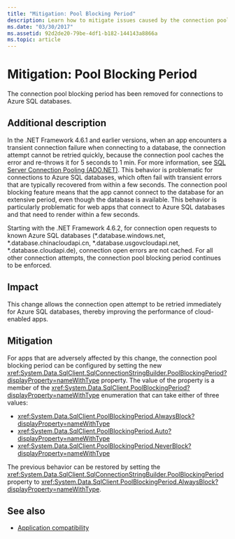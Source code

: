 ```yaml
---
title: "Mitigation: Pool Blocking Period"
description: Learn how to mitigate issues caused by the connection pool blocking period being removed for connections to Azure SQL databases.
ms.date: "03/30/2017"
ms.assetid: 92d2de20-79be-4df1-b182-144143a8866a
ms.topic: article
---
```

# Mitigation: Pool Blocking Period

The connection pool blocking period has been removed for connections to Azure SQL databases.

## Additional description

 In the .NET Framework 4.6.1 and earlier versions, when an app encounters a transient connection failure when connecting to a database, the connection attempt cannot be retried quickly, because the connection pool caches the error and re-throws it for 5 seconds to 1 min. For more information, see [SQL Server Connection Pooling (ADO.NET)](../data/adonet/sql-server-connection-pooling.md). This behavior is problematic for connections to Azure SQL databases, which often fail with transient errors that are typically recovered from within a few seconds. The connection pool blocking feature means that the app cannot connect to the database for an extensive period, even though the database is available. This behavior is particularly problematic for web apps that connect to Azure SQL databases and that need to render within a few seconds.

 Starting with the .NET Framework 4.6.2, for connection open requests to known Azure SQL databases (*.database.windows.net, \*.database.chinacloudapi.cn, \*.database.usgovcloudapi.net, \*.database.cloudapi.de), connection open errors are not cached. For all other connection attempts, the connection pool blocking period continues to be enforced.

## Impact

 This change allows the connection open attempt to be retried immediately for Azure SQL databases, thereby improving the performance of cloud-enabled apps.

## Mitigation

 For apps that are adversely affected by this change, the connection pool blocking period can be configured by setting the new <xref:System.Data.SqlClient.SqlConnectionStringBuilder.PoolBlockingPeriod?displayProperty=nameWithType> property.  The value of the property is a member of the <xref:System.Data.SqlClient.PoolBlockingPeriod?displayProperty=nameWithType> enumeration that can take either of three values:

- <xref:System.Data.SqlClient.PoolBlockingPeriod.AlwaysBlock?displayProperty=nameWithType>
- <xref:System.Data.SqlClient.PoolBlockingPeriod.Auto?displayProperty=nameWithType>
- <xref:System.Data.SqlClient.PoolBlockingPeriod.NeverBlock?displayProperty=nameWithType>

 The previous behavior can be restored by setting the <xref:System.Data.SqlClient.SqlConnectionStringBuilder.PoolBlockingPeriod> property to <xref:System.Data.SqlClient.PoolBlockingPeriod.AlwaysBlock?displayProperty=nameWithType>.

## See also

- [Application compatibility](application-compatibility.md)
